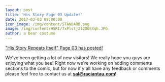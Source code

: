 ```yaml
---
layout: post
title: 'His Story Page 03 Update!'
date: 2017-03-03 09:00:00
icon_image: /img/content/STANDARD.png
image: /img/content/HSRI/7xPlstj2l2DGSXqh.JPG
author: a bear costume
---
```



["His Story Repeats Itself" Page 03 has posted!](/comics/his+story_03/)

We've been getting a lot of new visitors! We really hope you guys are enjoying what you see! Right now we're working on adding comments sections to the comic, but for now if y'all have any feedback or comments please feel free to contact us at **sal@raciantau.com!**

